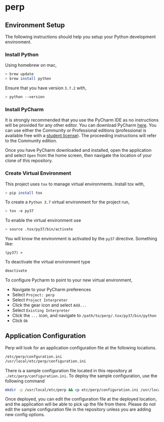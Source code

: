 # perp

## Environment Setup

The following instructions should help you setup your Python development
environment. 
 
### Install Python
Using homebrew on mac, 
```bash
> brew update
> brew install python 
```
Ensure that you have version `3.7.2` with,
```bash
> python --version
```

### Install PyCharm

It is strongly recommended that you use the PyCharm IDE as no 
instructions will be provided for any other editor. You can download 
PyCharm [here](https://www.jetbrains.com/pycharm/download/#section=mac).
You can use either the Community or Professional editions (professional 
is available free with a 
[student license](https://www.jetbrains.com/student/)). The proceeding
instructions will refer to the Community edition. 

Once you have PyCharm downloaded and installed, open the application 
and select `Open` from the home screen, then navigate the location of 
your clone of this repository. 

### Create Virtual Environment

This project uses `tox` to manage virtual environments. Install tox with,
```bash
> pip install tox
```
To create a `Python 3.7` virtual environment for the project run,
```bash
> tox -e py37
```

To enable the virtual environment use
```bash
> source .tox/py37/bin/activate 
```
You will know the environment is activated by the `py37` directive.
Something like:
```
(py37) >
```
To deactivate the virtual environment type
```bash
deactivate
``` 
 
To configure Pycharm to point to your new virtual environment, 
* Navigate to your PyCharm preferences
* Select `Project: perp`
* Select `Project Interpreter`
* Click the gear icon and select `Add...`
* Select `Existing Interpreter`
* Click the `...` icon, and navigate to `/path/to/perp/.tox/py37/bin/python`
* Click `Ok`

## Application Configuration

Perp will look for an application configuration file at the following 
locations.
```bash
/etc/perp/confguration.ini
/usr/local/etc/perp/configuration.ini
```
There is a sample configuration file located in this repository at
 `./etc/perp/configuration.ini`. To deploy the sample configuration, 
 use the following command 
```bash
mkdir -p /usr/local/etc/perp && cp etc/perp/configuration.ini /usr/local/etc/perp/configuration.ini
```
Once deployed, you can edit the configuration file at the deployed location, and
the application will be able to pick up the file from there. Please do not edit 
the sample configuration file in the repository unless you are adding new 
config options.
  